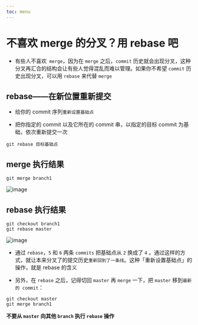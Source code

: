 ```yaml
---
toc: menu
---
```


# 不喜欢 merge 的分叉？用 rebase 吧

- 有些人不喜欢` merge`，因为在 `merge` 之后，`commit` 历史就会出现分叉，这种分叉再汇合的结构会让有些人觉得混乱而难以管理。如果你不希望 `commit` 历史出现分叉，可以用 `rebase` 来代替 `merge`

## rebase——在新位置重新提交

- 给你的 commit 序列`重新设置基础点`

- 把你指定的 commit 以及它所在的 commit 串，以指定的目标 commit 为基础，依次重新提交一次

```
git rebase 目标基础点
```

## merge 执行结果

```
git merge branch1
```

![image](images/git/10.png)

## rebase 执行结果

```
git checkout branch1
git rebase master
```

![image](images/git/11.png)

- 通过 `rebase`，`5` 和 `6` 两条 `commits` 把基础点从 `2` 换成了 `4` 。通过这样的方式，就让本来分叉了的提交历史`重新回到了一条线`。这种「重新设置基础点」的操作，就是 rebase 的含义

- 另外，在 `rebase` 之后，记得切回 `master` 再 `merge` 一下，把 `master` 移到`最新的 commit`：

```
git checkout master
git merge branch1
```

**不要从 `master` 向其他 `branch` 执行 `rebase` 操作**
